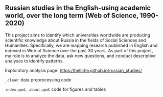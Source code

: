 ## Russian studies in the English-using academic world, over the long term (Web of Science, 1990-2020)


This project aims to identify which universities worldwide are producing scientific knowledge about Russia in the fields of Social Sciences and Humanities. Specifically, we are mapping research published in English and indexed in Web of Science over the past 30 years. As part of this project, my role is to analyze the data, ask new questions, and conduct descriptive analyses to identify patterns.

Exploratory analysis page: https://hellche.github.io/russian_studies/

`_clean`: data preprocessing code

`index.qmd, about.qmd`: code for figures and tables
